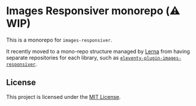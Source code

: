 # Images Responsiver monorepo (⚠️ WIP)

This is a monorepo for `images-responsiver`.

It recently moved to a mono-repo structure managed by [Lerna](https://lerna.js.org/) from having separate repositories for each library, such as [`eleventy-plugin-images-responsiver`](https://github.com/nhoizey/eleventy-plugin-images-responsiver).

## License

This project is licensed under the [MIT License](LICENSE.md).
